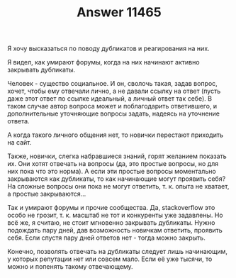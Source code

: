 ﻿---
title: "Answer 11465"
se.owner.user_id: 184217
se.owner.display_name: "Alexander Petrov"
se.owner.link: "https://ru.meta.stackoverflow.com/users/184217/alexander-petrov"
se.answer_id: 11465
se.question_id: 11456
se.post_type: answer
se.is_accepted: False
---
<p>Я хочу высказаться по поводу дубликатов и реагирования на них.</p>
<p>Я видел, как умирают форумы, когда на них начинают активно закрывать дубликаты.</p>
<p>Человек - существо социальное. И он, сволочь такая, задав вопрос, хочет, чтобы ему отвечали лично, а не давали ссылку на ответ (пусть даже этот ответ по ссылке идеальный, а личный ответ так себе). В таком случае автор вопроса может и поблагодарить ответившего, и дополнительные уточняющие вопросы задать, надеясь на уточнение ответа.</p>
<p>А когда такого личного общения нет, то новички перестают приходить на сайт.</p>
<p>Также, новички, слегка набравшиеся знаний, горят желанием показать их. Они хотят отвечать на вопросы (да, это простые вопросы, но для них пока что это норма). А если эти простые вопросы моментально закрываются как дубликаты, то как начинающие могут проявить себя? На сложные вопросы они пока не могут ответить, т. к. опыта не хватает, а простые закрываются...</p>
<p>Так и умирают форумы и прочие сообщества. Да, stackoverflow это особо не грозит, т. к. масштаб не тот и конкуренты уже задавлены. Но всё же, я считаю, не стоит мгновенно закрывать дубликаты. Нужно подождать пару дней, дав возможность новичкам ответить, проявить себя. Если спустя пару дней ответов нет - тогда можно закрыть.</p>
<p>Конечно, позволять отвечать на дубликаты следует лишь начинающим, у которых репутации нет или совсем мало. Если её уже тысячи, то можно и попенять такому отвечающему.</p>
